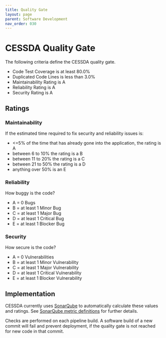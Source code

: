```yaml
---
title: Quality Gate
layout: page
parent: Software Development
nav_order: 030
---
```


# CESSDA Quality Gate

The following criteria define the CESSDA quality gate.

- Code Test Coverage is at least 80.0%
- Duplicated Code Lines is less than 3.0%
- Maintainability Rating is A
- Reliability Rating is A
- Security Rating is A

## Ratings

### Maintainability

If the estimated time required to fix security and reliability issues is:

- <=5% of the time that has already gone into the application, the rating is A
- between 6 to 10% the rating is a B
- between 11 to 20% the rating is a C
- between 21 to 50% the rating is a D
- anything over 50% is an E

### Reliability

How buggy is the code?

- A = 0 Bugs
- B = at least 1 Minor Bug
- C = at least 1 Major Bug
- D = at least 1 Critical Bug
- E = at least 1 Blocker Bug

### Security

How secure is the code?

- A = 0 Vulnerabilities
- B = at least 1 Minor Vulnerability
- C = at least 1 Major Vulnerability
- D = at least 1 Critical Vulnerability
- E = at least 1 Blocker Vulnerability

## Implementation

CESSDA currently uses [SonarQube](https://sonarqube.cessda.eu) to automatically calculate these values and ratings.
See [SonarQube metric definitions](https://sonarqube.cessda.eu/documentation/instance-administration/quality-profiles/) for further details.

Checks are performed on each pipeline build.
A software build of a new commit will fail and prevent deployment, if the quality gate is not reached for new code in that commit.

